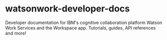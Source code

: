 # watsonwork-developer-docs
Developer documentation for IBM's cognitive collaboration platform Watson Work Services and the Workspace app. Tutorials, guides, API references and more!
